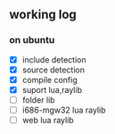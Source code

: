 ## working log
### on ubuntu
- [x] include detection 
- [x] source detection 
- [x] compile config 
- [x] suport lua,raylib 
- [ ] folder lib
- [ ] i686-mgw32 lua raylib
- [ ] web lua raylib
